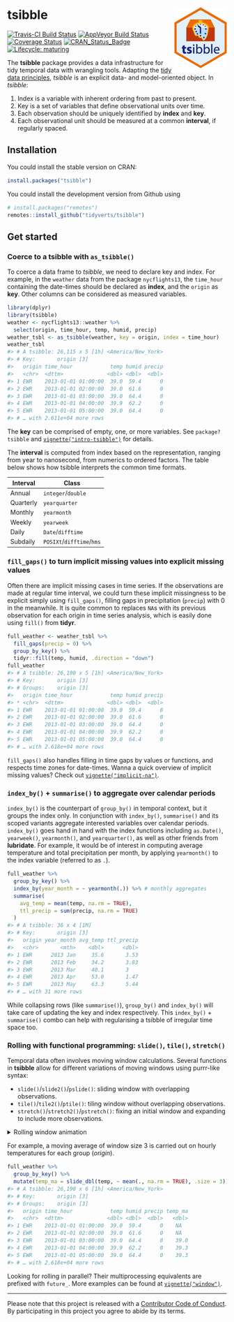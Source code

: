 
<!-- README.md is generated from README.Rmd. Please edit that file -->

# tsibble <img src="man/figures/logo.png" align="right" />

[![Travis-CI Build
Status](https://travis-ci.org/tidyverts/tsibble.svg?branch=master)](https://travis-ci.org/tidyverts/tsibble)
[![AppVeyor Build
Status](https://ci.appveyor.com/api/projects/status/github/tidyverts/tsibble?branch=master&svg=true)](https://ci.appveyor.com/project/tidyverts/tsibble)
[![Coverage
Status](https://codecov.io/gh/tidyverts/tsibble/branch/master/graph/badge.svg)](https://codecov.io/github/tidyverts/tsibble?branch=master)
[![CRAN\_Status\_Badge](http://www.r-pkg.org/badges/version/tsibble)](https://cran.r-project.org/package=tsibble)
[![Lifecycle:
maturing](https://img.shields.io/badge/lifecycle-maturing-blue.svg)](https://www.tidyverse.org/lifecycle/#maturing)

The **tsibble** package provides a data infrastructure for tidy temporal
data with wrangling tools. Adapting the [tidy data
principles](https://tidyr.tidyverse.org/articles/tidy-data.html),
*tsibble* is an explicit data- and model-oriented object. In *tsibble*:

1.  Index is a variable with inherent ordering from past to present.
2.  Key is a set of variables that define observational units over time.
3.  Each observation should be uniquely identified by **index** and
    **key**.
4.  Each observational unit should be measured at a common **interval**,
    if regularly spaced.

## Installation

You could install the stable version on CRAN:

``` r
install.packages("tsibble")
```

You could install the development version from Github using

``` r
# install.packages("remotes")
remotes::install_github("tidyverts/tsibble")
```

## Get started

### Coerce to a tsibble with `as_tsibble()`

To coerce a data frame to *tsibble*, we need to declare key and index.
For example, in the `weather` data from the package `nycflights13`, the
`time_hour` containing the date-times should be declared as **index**,
and the `origin` as **key**. Other columns can be considered as measured
variables.

``` r
library(dplyr)
library(tsibble)
weather <- nycflights13::weather %>% 
  select(origin, time_hour, temp, humid, precip)
weather_tsbl <- as_tsibble(weather, key = origin, index = time_hour)
weather_tsbl
#> # A tsibble: 26,115 x 5 [1h] <America/New_York>
#> # Key:       origin [3]
#>   origin time_hour            temp humid precip
#>   <chr>  <dttm>              <dbl> <dbl>  <dbl>
#> 1 EWR    2013-01-01 01:00:00  39.0  59.4      0
#> 2 EWR    2013-01-01 02:00:00  39.0  61.6      0
#> 3 EWR    2013-01-01 03:00:00  39.0  64.4      0
#> 4 EWR    2013-01-01 04:00:00  39.9  62.2      0
#> 5 EWR    2013-01-01 05:00:00  39.0  64.4      0
#> # … with 2.611e+04 more rows
```

The **key** can be comprised of empty, one, or more variables. See
`package?tsibble` and
[`vignette("intro-tsibble")`](http://tsibble.tidyverts.org/articles/intro-tsibble.html)
for details.

The **interval** is computed from index based on the representation,
ranging from year to nanosecond, from numerics to ordered factors. The
table below shows how tsibble interprets the common time formats.

| **Interval** | **Class**                 |
| ------------ | ------------------------- |
| Annual       | `integer`/`double`        |
| Quarterly    | `yearquarter`             |
| Monthly      | `yearmonth`               |
| Weekly       | `yearweek`                |
| Daily        | `Date`/`difftime`         |
| Subdaily     | `POSIXt`/`difftime`/`hms` |

### `fill_gaps()` to turn implicit missing values into explicit missing values

Often there are implicit missing cases in time series. If the
observations are made at regular time interval, we could turn these
implicit missingness to be explicit simply using `fill_gaps()`, filling
gaps in precipitation (`precip`) with 0 in the meanwhile. It is quite
common to replaces `NA`s with its previous observation for each origin
in time series analysis, which is easily done using `fill()` from
**tidyr**.

``` r
full_weather <- weather_tsbl %>%
  fill_gaps(precip = 0) %>% 
  group_by_key() %>% 
  tidyr::fill(temp, humid, .direction = "down")
full_weather
#> # A tsibble: 26,190 x 5 [1h] <America/New_York>
#> # Key:       origin [3]
#> # Groups:    origin [3]
#>   origin time_hour            temp humid precip
#> * <chr>  <dttm>              <dbl> <dbl>  <dbl>
#> 1 EWR    2013-01-01 01:00:00  39.0  59.4      0
#> 2 EWR    2013-01-01 02:00:00  39.0  61.6      0
#> 3 EWR    2013-01-01 03:00:00  39.0  64.4      0
#> 4 EWR    2013-01-01 04:00:00  39.9  62.2      0
#> 5 EWR    2013-01-01 05:00:00  39.0  64.4      0
#> # … with 2.618e+04 more rows
```

`fill_gaps()` also handles filling in time gaps by values or functions,
and respects time zones for date-times. Wanna a quick overview of
implicit missing values? Check out
[`vignette("implicit-na")`](http://tsibble.tidyverts.org/articles/implicit-na.html).

### `index_by()` + `summarise()` to aggregate over calendar periods

`index_by()` is the counterpart of `group_by()` in temporal context, but
it groups the index only. In conjunction with `index_by()`,
`summarise()` and its scoped variants aggregate interested variables
over calendar periods. `index_by()` goes hand in hand with the index
functions including `as.Date()`, `yearweek()`, `yearmonth()`, and
`yearquarter()`, as well as other friends from **lubridate**. For
example, it would be of interest in computing average temperature and
total precipitation per month, by applying `yearmonth()` to the index
variable (referred to as `.`).

``` r
full_weather %>%
  group_by_key() %>%
  index_by(year_month = ~ yearmonth(.)) %>% # monthly aggregates
  summarise(
    avg_temp = mean(temp, na.rm = TRUE),
    ttl_precip = sum(precip, na.rm = TRUE)
  )
#> # A tsibble: 36 x 4 [1M]
#> # Key:       origin [3]
#>   origin year_month avg_temp ttl_precip
#>   <chr>       <mth>    <dbl>      <dbl>
#> 1 EWR      2013 Jan     35.6       3.53
#> 2 EWR      2013 Feb     34.2       3.83
#> 3 EWR      2013 Mar     40.1       3   
#> 4 EWR      2013 Apr     53.0       1.47
#> 5 EWR      2013 May     63.3       5.44
#> # … with 31 more rows
```

While collapsing rows (like `summarise()`), `group_by()` and
`index_by()` will take care of updating the key and index respectively.
This `index_by()` + `summarise()` combo can help with regularising a
tsibble of irregular time space
too.

### Rolling with functional programming: `slide()`, `tile()`, `stretch()`

Temporal data often involves moving window calculations. Several
functions in **tsibble** allow for different variations of moving
windows using purrr-like syntax:

  - `slide()`/`slide2()`/`pslide()`: sliding window with overlapping
    observations.
  - `tile()`/`tile2()`/`ptile()`: tiling window without overlapping
    observations.
  - `stretch()`/`stretch2()`/`pstretch()`: fixing an initial window and
    expanding to include more observations.

<details>

<summary>Rolling window animation</summary>

<img src="man/figures/animate-1.gif" align="center" />

</details>

For example, a moving average of window size 3 is carried out on hourly
temperatures for each group (*origin*).

``` r
full_weather %>% 
  group_by_key() %>% 
  mutate(temp_ma = slide_dbl(temp, ~ mean(., na.rm = TRUE), .size = 3))
#> # A tsibble: 26,190 x 6 [1h] <America/New_York>
#> # Key:       origin [3]
#> # Groups:    origin [3]
#>   origin time_hour            temp humid precip temp_ma
#>   <chr>  <dttm>              <dbl> <dbl>  <dbl>   <dbl>
#> 1 EWR    2013-01-01 01:00:00  39.0  59.4      0    NA  
#> 2 EWR    2013-01-01 02:00:00  39.0  61.6      0    NA  
#> 3 EWR    2013-01-01 03:00:00  39.0  64.4      0    39.0
#> 4 EWR    2013-01-01 04:00:00  39.9  62.2      0    39.3
#> 5 EWR    2013-01-01 05:00:00  39.0  64.4      0    39.3
#> # … with 2.618e+04 more rows
```

Looking for rolling in parallel? Their multiprocessing equivalents are
prefixed with `future_`. More examples can be found at
[`vignette("window")`](https://tsibble.tidyverts.org/articles/window.html).

-----

Please note that this project is released with a [Contributor Code of
Conduct](https://github.com/tidyverts/tsibble/blob/master/.github/CODE_OF_CONDUCT.md).
By participating in this project you agree to abide by its terms.
